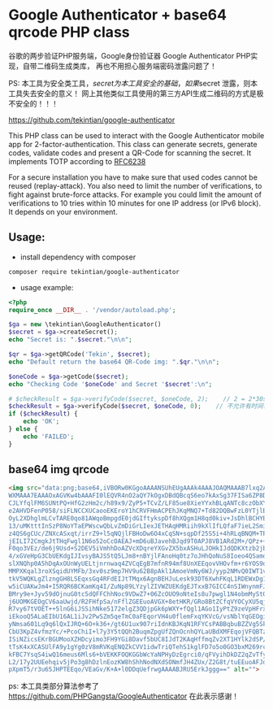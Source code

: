 Google Authenticator + base64 qrcode PHP class
==============================

谷歌的两步验证PHP服务端，Google身份验证器 Google Authenticator PHP实现，自带二维码生成类库， 再也不用担心服务端密码泄露问题了！

PS: 本工具为安全类工具，$secret 为本工具安全的基础， 如果$secret 泄露，则本工具失去安全的意义！ 网上其他类似工具使用的第三方API生成二维码的方式是极不安全的！！！

https://github.com/tekintian/google-authenticator

This PHP class can be used to interact with the Google Authenticator mobile app for 2-factor-authentication. This class
can generate secrets, generate codes, validate codes and present a QR-Code for scanning the secret. It implements TOTP 
according to [RFC6238](https://tools.ietf.org/html/rfc6238)

For a secure installation you have to make sure that used codes cannot be reused (replay-attack). You also need to
limit the number of verifications, to fight against brute-force attacks. For example you could limit the amount of
verifications to 10 tries within 10 minutes for one IP address (or IPv6 block). It depends on your environment.

Usage:
------

- install dependency with composer
~~~sh
composer require tekintian/google-authenticator
~~~

- usage example:

~~~php
<?php
require_once __DIR__ . '/vendor/autoload.php';

$ga = new \tekintian\GoogleAuthenticator()
$secret = $ga->createSecret();
echo "Secret is: ".$secret."\n\n";

$qr = $ga->getQRCode('Tekin', $secret);
echo "Default return the base64 QR-Code img: ".$qr."\n\n";

$oneCode = $ga->getCode($secret);
echo "Checking Code '$oneCode' and Secret '$secret':\n";

# $checkResult = $ga->verifyCode($secret, $oneCode, 2);    // 2 = 2*30sec clock tolerance  可以有1分钟的时间误差
$checkResult = $ga->verifyCode($secret, $oneCode, 0);    // 不允许有时间误差
if ($checkResult) {
    echo 'OK';
} else {
    echo 'FAILED';
}
~~~


## base64 img qrcode
~~~html
<img src="data:png;base64,iVBORw0KGgoAAAANSUhEUgAAAk4AAAJOAQMAAAB7lxq2AAAABlBMVEX///8AAABVwtN+AAAACXBI
WXMAAA7EAAAOxAGVKw4bAAAFI0lEQVR4nO2aQY7kOgxDBdQBcqS6eo7kAxSg37FISa6ZP8DsbAy9
CJLYfqlFM6SUNtPQ+HfG2zHm2c/h89x9/ZyP5+TCvZ/LF85ue8XieYYxhBLqANTc8czObXY92x7e
e2AHVDFenP058/siFLNCCXUCaooEKEroY1hCRVFHmACPEhJKqMNQ7+Td82DQBwFzL0YTjlBCHYia
OyL2XDhglmLCvTARE0qo81AWqoBmpgdE0jdGIftykspDf8hXQgm1H8qd0kiv+JsDhlBCHYBax7yH
13/uMKtttInSzP8NoYTaEPWscwQbLvZmDiGrLIexJETHAqHMRiih9kXlIfLQfaF7ieL2SmirDX5z
z4QS6gCUc/ZNXcASxqt/irrZ9+l5qNQjlFBHoDw6O4xCqSN+sqpDf25S5i+4hRLqBNQM+TPxhFKY
jEILI72CmgkJtTHqFwgl1N6o52oCcOAEAJ+mD6uBJavehBJqd9T0APJ8VB1ARd2M+/QPz++1UziJ
F0qo3VEz/de6j9Usd+S2DEV5iVmhhDoAZVcXDqreYXGvZX5bxASHuLJOHkIJdQDKXtzb2jb8PDXV
4/xGVeHpG3CbUEKdgIJIvsyBAJS5tQ5LJm8+nBYjlFAnoHq0tz7oJHhQoNuS8Ioeo4QSamdUhSIW
slXNQhp0A5hDqAxOUnWyUELtjnrnwaq4ZVCqEgB7mfnR94mf8UnXEEqovVHOvfm+r6YOS9oPC4Qp
MMPXKqal3roXSqidUYMFb/3xv0sz9mp7HV9u62B8pAkl1AmoeVmNy6WJ/yyp2NMvQ0IWT1vMRiih
tkV5WQKLgZlzngGH8LSEqxsGq4RFdEIJtTMqx6AgnBEHJuLesk93DT6XwhFKqL1RDEWxDg17ymVK
w5iCUAKwJm4+I5RQR6BCKamKq4I/ZuNp89LYzylZIVWZUEKdgEJTxxB7GICC4nSIWnynmFJvQgl1
BMry9e+Jyv59dOjnuG0tc5dQFFChhNoc9VDwZ7+06ZcOUO9oNteIs8u7pwgl1N4obmMyStQcdW/x
j6UOMKGEOgCV6aaUwjd/R2FHfpSa/nFflZGEEuoAVGX+8etHKR/GRo8BtZCfqVYOCyXU5qjUgjHa
R7vy67tVOET++5lnG6iJSSihNke5172elgZ3QDjpGk6pWXY+fQgl1AGo1IyPtZ9zeVpHFrxNWzx4
iEkooQ5ALaEIbU16AL1iJv2PwSZm5qeTmC0aFEqorVH4u0flemFxqYKVcG/vsNblYqGEOgiFAARf
yNmsa601Lq9q6lQxIJRQ+6O+k36+/gt6U1ux907riIdnKBJKqN1RFYCsPABBqbuBZZVg5Sk4QDhC
CbU3KpZ4vfmzYc/+PcoChiI+l7y3Y5tQQh2BuqmZpgUfZQnOcnhQYLaUBdXMFEqojVFQBTzAM+fQ
ISiNZicsEKrBGUMooXZHDcyimo3FH9YGi8Davf5bUC8IJdT2KAqHffmqZv2XT1HYlk2dSP/ISEIJ
tTsK4xXCASUlFA9y1gYg0zV8mRVKqENQZkCVV1idwTriQTehS1kglFD7o5o0GO3bxM269rcAHNY2
kFBC7YsqS4iwQ16meus6Mls6+bVEKKFOQKGGbWcYaNPHyDzEgrci0/qFVyihDkDZ2qZvTfy2uFqY
L2/17y2UUEehqiv5jPo3g8hDzlnEozKW8hShhNodNXdSONmfJH4ZUx/Z2G8t/tuEEuoAFJdRJL2G
pXpmT5/r3u65JHPTEEqo/VEaGv/K+A+l0DDqUefrwgAAAABJRU5ErkJggg==" alt="">

~~~

ps: 本工具类部分算法参考了 https://github.com/PHPGangsta/GoogleAuthenticator 在此表示感谢！


